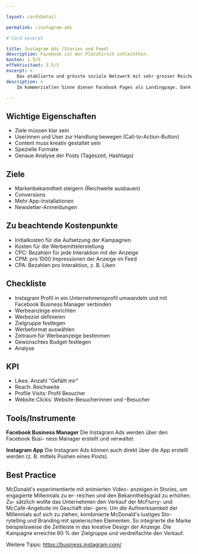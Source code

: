 ```yaml
---

layout: cardsDetail

permalink: /instagram-ads

# Card excerpt

title: Instagram Ads (Stories und Feed)
description: Facebook ist der Platzhirsch schlechthin.
kosten: 1.5/5
effektivitaet: 3.5/5
excerpt: >
    Das etablierte und grösste soziale Netzwerk mit sehr grosser Reichweite.
description: >
    Im kommerziellen Sinne dienen Facebook Pages als Landingpage. Dank «Page-Tabs» sowie einem Call-to-Action-Button kann auf Buchungstools, Telefonnummern, Messenger oder Websites verlinkt werden. Auf der Facebook Page werden Posts in vielen möglichen Formaten mit der Community geteilt. Zusätzlich kann mit Hilfe von «Sponsored Content» Reichweite für Posts eingekauft werden.

---
```


## Wichtige Eigenschaften
- Ziele müssen klar sein
- Userinnen und User zur Handlung bewegen (Call-to-Action-Button)
- Content muss kreativ gestaltet sein
- Spezielle Formate
- Genaue Analyse der Posts (Tageszeit, Hashtags)

## Ziele
- Markenbekanntheit steigern (Reichweite ausbauen)
- Conversions
- Mehr App-Installationen
- Newsletter-Anmeldungen

## Zu beachtende Kostenpunkte
- Initialkosten für die Aufsetzung der Kampagnen
- Kosten für die Werbemittelerstellung
- CPC: Bezahlen für jede Interaktion mit der Anzeige
- CPM: pro 1000 Impressionen der Anzeige im Feed
- CPA: Bezahlen pro Interaktion, z. B. Liken

## Checkliste
- Instagram Profil in ein Unternehmensprofil umwandeln und mit Facebook Business Manager verbinden
- Werbeanzeige einrichten
- Werbeziel definieren
- Zielgruppe festlegen
- Werbeformat auswählen
- Zeitraum für Werbeanzeige bestimmen
- Gewünschtes Budget festlegen
- Analyse

## KPI
- Likes: Anzahl "Gefällt mir"
- Reach: Reichweite
- Profile Visits: Profil Besucher
- Website Clicks: Website-Besucherinnen und -Besucher

## Tools/Instrumente

**Facebook Business Manager**
Die Instagram Ads werden über den Facebook Busi- ness Manager erstellt und verwaltet.

**Instagram App**
Die Instagram Ads können auch direkt über die App erstellt werden (z. B. mittels Pushen eines Posts).

## Best Practice
McDonald's experimentierte mit animierten Video- anzeigen in Stories, um engagierte Millennials zu er- reichen und den Bekanntheitsgrad zu erhöhen. Zu- sätzlich wollte das Unternehmen den Verkauf der McFlurry- und McCafé-Angebote im Geschäft stei- gern. Um die Aufmerksamkeit der Millennials auf sich zu ziehen, kombinierte McDonald's lustiges Sto- rytelling und Branding mit spielerischen Elementen. So integrierte die Marke beispielsweise die Zeitleiste in das kreative Design der Anzeige. Die Kampagne erreichte 60 % der Zielgruppe und verdreifachte den Verkauf.

Weitere Tipps:
https://business.instagram.com/